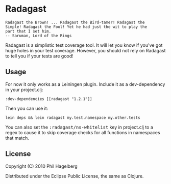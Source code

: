 # Radagast

    Radagast the Brown! ... Radagast the Bird-tamer! Radagast the
    Simple! Radagast the Fool! Yet he had just the wit to play the
    part that I set him.
    -- Saruman, Lord of the Rings

Radagast is a simplistic test coverage tool. It will let you know if
you've got huge holes in your test coverage. However, you should not
rely on Radagast to tell you if your tests are good!

## Usage

For now it only works as a Leiningen plugin. Include it as a
dev-dependency in your project.clj:

    :dev-dependencies [[radagast "1.2.1"]]

Then you can use it:

    lein deps && lein radagast my.test.namespace my.other.tests

You can also set the <tt>:radagast/ns-whitelist</tt> key in
project.clj to a regex to cause it to skip coverage checks for all
functions in namespaces that match.

## License

Copyright (C) 2010 Phil Hagelberg

Distributed under the Eclipse Public License, the same as Clojure.
